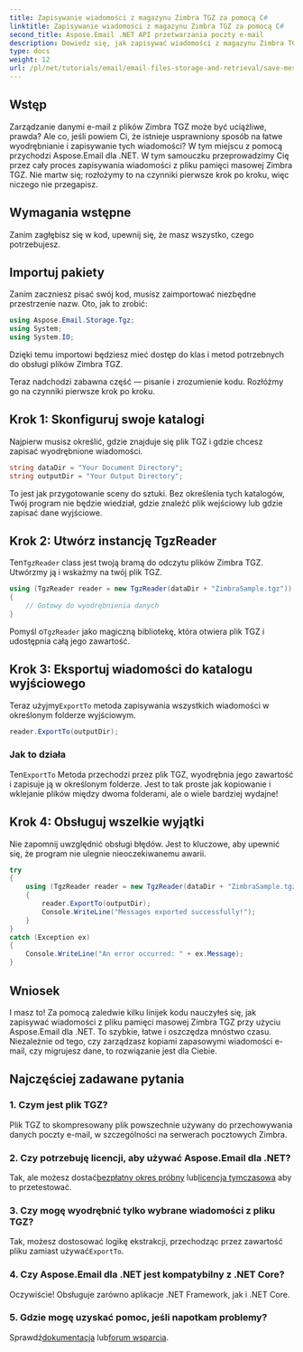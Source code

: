 ```yaml
---
title: Zapisywanie wiadomości z magazynu Zimbra TGZ za pomocą C#
linktitle: Zapisywanie wiadomości z magazynu Zimbra TGZ za pomocą C#
second_title: Aspose.Email .NET API przetwarzania poczty e-mail
description: Dowiedz się, jak zapisywać wiadomości z magazynu Zimbra TGZ przy użyciu Aspose.Email dla .NET, korzystając z naszego samouczka krok po kroku.
type: docs
weight: 12
url: /pl/net/tutorials/email/email-files-storage-and-retrieval/save-messages-from-zimbra-tgz-storage/
---
```

## Wstęp

Zarządzanie danymi e-mail z plików Zimbra TGZ może być uciążliwe, prawda? Ale co, jeśli powiem Ci, że istnieje usprawniony sposób na łatwe wyodrębnianie i zapisywanie tych wiadomości? W tym miejscu z pomocą przychodzi Aspose.Email dla .NET. W tym samouczku przeprowadzimy Cię przez cały proces zapisywania wiadomości z pliku pamięci masowej Zimbra TGZ. Nie martw się; rozłożymy to na czynniki pierwsze krok po kroku, więc niczego nie przegapisz.  

## Wymagania wstępne  

Zanim zagłębisz się w kod, upewnij się, że masz wszystko, czego potrzebujesz.  

## Importuj pakiety  

Zanim zaczniesz pisać swój kod, musisz zaimportować niezbędne przestrzenie nazw. Oto, jak to zrobić:  

```csharp  
using Aspose.Email.Storage.Tgz;  
using System;  
using System.IO;  
```  

Dzięki temu importowi będziesz mieć dostęp do klas i metod potrzebnych do obsługi plików Zimbra TGZ.

Teraz nadchodzi zabawna część — pisanie i zrozumienie kodu. Rozłóżmy go na czynniki pierwsze krok po kroku.  

## Krok 1: Skonfiguruj swoje katalogi  

Najpierw musisz określić, gdzie znajduje się plik TGZ i gdzie chcesz zapisać wyodrębnione wiadomości.  

```csharp  
string dataDir = "Your Document Directory";  
string outputDir = "Your Output Directory";  
```  
 
To jest jak przygotowanie sceny do sztuki. Bez określenia tych katalogów, Twój program nie będzie wiedział, gdzie znaleźć plik wejściowy lub gdzie zapisać dane wyjściowe.


## Krok 2: Utwórz instancję TgzReader  

 Ten`TgzReader` class jest twoją bramą do odczytu plików Zimbra TGZ. Utwórzmy ją i wskażmy na twój plik TGZ.  

```csharp  
using (TgzReader reader = new TgzReader(dataDir + "ZimbraSample.tgz"))  
{  
    // Gotowy do wyodrębnienia danych
}  
```  
 
 Pomyśl o`TgzReader` jako magiczną bibliotekę, która otwiera plik TGZ i udostępnia całą jego zawartość.  


## Krok 3: Eksportuj wiadomości do katalogu wyjściowego  

 Teraz użyjmy`ExportTo` metoda zapisywania wszystkich wiadomości w określonym folderze wyjściowym.  

```csharp  
reader.ExportTo(outputDir);  
```  

### Jak to działa  
 Ten`ExportTo` Metoda przechodzi przez plik TGZ, wyodrębnia jego zawartość i zapisuje ją w określonym folderze. Jest to tak proste jak kopiowanie i wklejanie plików między dwoma folderami, ale o wiele bardziej wydajne!  


## Krok 4: Obsługuj wszelkie wyjątki  

Nie zapomnij uwzględnić obsługi błędów. Jest to kluczowe, aby upewnić się, że program nie ulegnie nieoczekiwanemu awarii.  

```csharp  
try  
{  
    using (TgzReader reader = new TgzReader(dataDir + "ZimbraSample.tgz"))  
    {  
        reader.ExportTo(outputDir);  
        Console.WriteLine("Messages exported successfully!");  
    }  
}  
catch (Exception ex)  
{  
    Console.WriteLine("An error occurred: " + ex.Message);  
}  
```  

## Wniosek  

I masz to! Za pomocą zaledwie kilku linijek kodu nauczyłeś się, jak zapisywać wiadomości z pliku pamięci masowej Zimbra TGZ przy użyciu Aspose.Email dla .NET. To szybkie, łatwe i oszczędza mnóstwo czasu. Niezależnie od tego, czy zarządzasz kopiami zapasowymi wiadomości e-mail, czy migrujesz dane, to rozwiązanie jest dla Ciebie.

## Najczęściej zadawane pytania  

### 1. Czym jest plik TGZ?  
Plik TGZ to skompresowany plik powszechnie używany do przechowywania danych poczty e-mail, w szczególności na serwerach pocztowych Zimbra.  

### 2. Czy potrzebuję licencji, aby używać Aspose.Email dla .NET?  
 Tak, ale możesz dostać[bezpłatny okres próbny](https://releases.aspose.com/) lub[licencja tymczasowa](https://purchase.aspose.com/temporary-license/) aby to przetestować.  

### 3. Czy mogę wyodrębnić tylko wybrane wiadomości z pliku TGZ?  
 Tak, możesz dostosować logikę ekstrakcji, przechodząc przez zawartość pliku zamiast używać`ExportTo`.  

### 4. Czy Aspose.Email dla .NET jest kompatybilny z .NET Core?  
Oczywiście! Obsługuje zarówno aplikacje .NET Framework, jak i .NET Core.  

### 5. Gdzie mogę uzyskać pomoc, jeśli napotkam problemy?  
 Sprawdź[dokumentacja](https://reference.aspose.com/email/net/) lub[forum wsparcia](https://forum.aspose.com/c/email/12/).